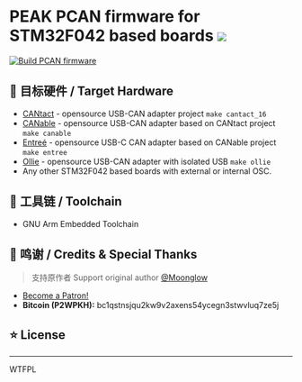 # PEAK PCAN firmware for STM32F042 based boards <a title="Hits" target="_blank" href="https://github.com/SummerFalls/pcan_cantact"><img src="https://hits.b3log.org/SummerFalls/pcan_cantact.svg"></a>

[![Build PCAN firmware](https://github.com/SummerFalls/pcan_cantact/actions/workflows/firmware_build.yml/badge.svg)](https://github.com/SummerFalls/pcan_cantact/actions/workflows/firmware_build.yml)

## :dart: 目标硬件 / Target Hardware

- [CANtact](https://github.com/linklayer/cantact-hw) - opensource USB-CAN adapter project `make cantact_16`
- [CANable](https://canable.io/) - opensource USB-CAN adapter based on CANtact project `make canable`
- [Entreé](https://github.com/tuna-f1sh/entree) - opensource USB-C CAN adapter based on CANable project `make entree`
- [Ollie](https://github.com/slimelec/ollie-hw) - opensource USB-CAN adapter with isolated USB `make ollie`
- Any other STM32F042 based boards with external or internal OSC.

## :wrench: 工具链 / Toolchain

- GNU Arm Embedded Toolchain

## :beers: 鸣谢 / Credits & Special Thanks

> 支持原作者 Support original author [@Moonglow][Moonglow]

- <a href="https://www.patreon.com/bePatron?u=58145249" data-patreon-widget-type="become-patron-button">Become a Patron!</a>
- **Bitcoin (P2WPKH):** bc1qstnsjqu2kw9v2axens54ycegn3stwvluq7ze5j

## :star: License

----

WTFPL

[Moonglow]: https://github.com/moonglow
